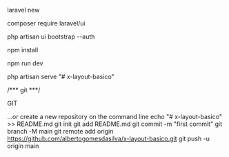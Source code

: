laravel new <nome-do-projeto>

composer require laravel/ui

php artisan ui bootstrap --auth

npm install

npm run dev

php artisan serve
"# x-layout-basico" 




/*** git ***/

GIT

…or create a new repository on the command line
echo "# x-layout-basico" >> README.md
git init
git add README.md
git commit -m "first commit"
git branch -M main
git remote add origin https://github.com/albertogomesdasilva/x-layout-basico.git
git push -u origin main